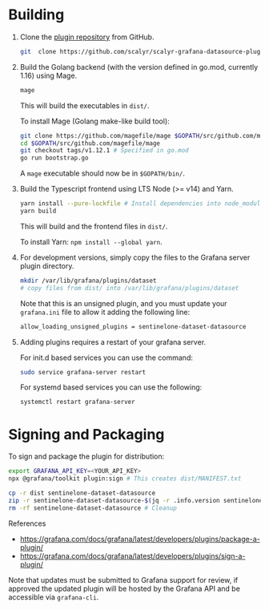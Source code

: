 # Building

1. Clone the [plugin repository](https://github.com/scalyr/scalyr-grafana-datasource-plugin) from GitHub.

    ```bash
    git  clone https://github.com/scalyr/scalyr-grafana-datasource-plugin.git
    ```

2. Build the Golang backend (with the version defined in go.mod, currently 1.16) using Mage.

    ```bash
    mage
    ```

    This will build the executables in `dist/`.

    To install Mage (Golang make-like build tool):

    ```bash
    git clone https://github.com/magefile/mage $GOPATH/src/github.com/magefile/mage
    cd $GOPATH/src/github.com/magefile/mage
    git checkout tags/v1.12.1 # Specified in go.mod
    go run bootstrap.go
    ```

    A `mage` executable should now be in `$GOPATH/bin/`.

3. Build the Typescript frontend using LTS Node (>= v14) and Yarn.

    ```bash
    yarn install --pure-lockfile # Install dependencies into node_modules
    yarn build
    ```

    This will build and the frontend files in `dist/`.

    To install Yarn: `npm install --global yarn`.


5. For development versions, simply copy the files to the Grafana server plugin directory.

    ```bash
    mkdir /var/lib/grafana/plugins/dataset
    # copy files from dist/ into /var/lib/grafana/plugins/dataset
    ```

    Note that this is an unsigned plugin, and you must update your `grafana.ini` file to allow it adding the following line:

   ```bash
   allow_loading_unsigned_plugins = sentinelone-dataset-datasource
   ```

6. Adding plugins requires a restart of your grafana server.

    For init.d based services you can use the command:

    ```bash
    sudo service grafana-server restart
    ```

    For systemd based services you can use the following:

    ```bash
    systemctl restart grafana-server
    ```

# Signing and Packaging

To sign and package the plugin for distribution:

```bash
export GRAFANA_API_KEY=<YOUR_API_KEY>
npx @grafana/toolkit plugin:sign # This creates dist/MANIFEST.txt

cp -r dist sentinelone-dataset-datasource
zip -r sentinelone-dataset-datasource-$(jq -r .info.version sentinelone-dataset-datasource/plugin.json).zip sentinelone-dataset-datasource
rm -rf sentinelone-dataset-datasource # Cleanup
```

References
- https://grafana.com/docs/grafana/latest/developers/plugins/package-a-plugin/
- https://grafana.com/docs/grafana/latest/developers/plugins/sign-a-plugin/

Note that updates must be submitted to Grafana support for review, if approved the updated plugin will be hosted by the Grafana API and be accessible via `grafana-cli`.

